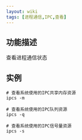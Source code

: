 ```yaml
---
layout: wiki
tags: [进程通信,IPC,查看]
---
```


## 功能描述

查看进程通信状态

## 实例

```
# 查看系统使用的IPC共享内存资源
ipcs -m 

# 查看系统使用的IPC队列资源
ipcs -q 

# 查看系统使用的IPC信号量资源
ipcs -s 
```
